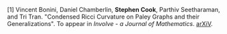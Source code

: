 [1] Vincent Bonini, Daniel Chamberlin, <strong>Stephen Cook</strong>, Parthiv Seetharaman, and Tri Tran. "Condensed Ricci Curvature on Paley Graphs and their Generalizations". To appear in *Involve - a Journal of Mathematics*. [arXiV](https://doi.org/10.48550/arXiv.2409.03631).